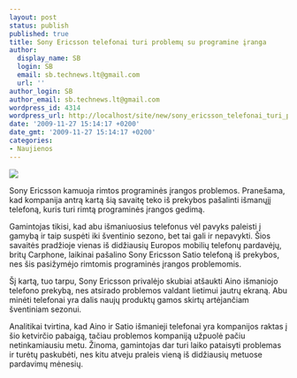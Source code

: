 ```yaml
---
layout: post
status: publish
published: true
title: Sony Ericsson telefonai turi problemų su programine įranga
author:
  display_name: SB
  login: SB
  email: sb.technews.lt@gmail.com
  url: ''
author_login: SB
author_email: sb.technews.lt@gmail.com
wordpress_id: 4314
wordpress_url: http://localhost/site/new/sony_ericsson_telefonai_turi_problemu_su_programine_iranga/
date: '2009-11-27 15:14:17 +0200'
date_gmt: '2009-11-27 15:14:17 +0200'
categories:
- Naujienos
---
```

<div class="imgright"><img src="http://t0.gstatic.com/images?q=tbn:1ulYVyZsuRwQzM:http://bestmonthlyphone.files.wordpress.com/2009/09/aino-blackl.jpg"  /></div>
<p>Sony Ericsson kamuoja rimtos programinės įrangos problemos. Pranešama, kad kompanija antrą kartą šią savaitę teko iš prekybos pašalinti išmanųjį telefoną, kuris turi rimtą programinės įrangos gedimą.</p>
<p>Gamintojas tikisi, kad abu išmaniuosius telefonus vėl pavyks paleisti į gamybą ir taip suspėti iki šventinio sezono, bet tai gali ir nepavykti. Šios savaitės pradžioje vienas iš didžiausių Europos mobilių telefonų pardavėjų, britų Carphone, laikinai pašalino Sony Ericsson Satio telefoną iš prekybos, nes šis pasižymėjo rimtomis programinės įrangos problemomis.</p>
<p>Šį kartą, tuo tarpu, Sony Ericsson privalėjo skubiai atšaukti Aino išmaniojo telefono prekybą, nes atsirado problemos valdant lietimui jautrų ekraną. Abu minėti telefonai yra dalis naujų produktų gamos skirtų artėjančiam šventiniam sezonui.</p>
<p>Analitikai tvirtina, kad Aino ir Satio išmanieji telefonai yra kompanijos raktas į šio ketvirčio pabaigą, tačiau problemos kompaniją užpuolė pačiu netinkamiausiu metu. Žinoma, gamintojas dar turi laiko pataisyti problemas ir turėtų paskubėti, nes kitu atveju praleis vieną iš didžiausių metuose pardavimų mėnesių.<br /></p>
